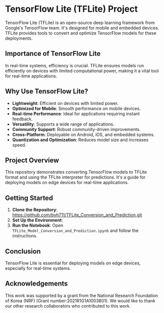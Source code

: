 # TensorFlow Lite (TFLite) Project

TensorFlow Lite (TFLite) is an open-source deep learning framework from Google's TensorFlow team. It's designed for mobile and embedded devices. TFLite provides tools to convert and optimize TensorFlow models for these deployments.

## Importance of TensorFlow Lite

In real-time systems, efficiency is crucial. TFLite ensures models run efficiently on devices with limited computational power, making it a vital tool for real-time applications.

## Why Use TensorFlow Lite?

- **Lightweight**: Efficient on devices with limited power.
- **Optimized for Mobile**: Smooth performance on mobile devices.
- **Real-time Performance**: Ideal for applications requiring instant feedback.
- **Versatility**: Supports a wide range of applications.
- **Community Support**: Robust community-driven improvements.
- **Cross-Platform**: Deployable on Android, iOS, and embedded systems.
- **Quantization and Optimization**: Reduces model size and increases speed.

## Project Overview

This repository demonstrates converting TensorFlow models to TFLite format and using the TFLite interpreter for predictions. It's a guide for deploying models on edge devices for real-time applications.

## Getting Started

1. **Clone the Repository**: https://github.com/byh711/TFLite_Conversion_and_Prediction.git
2. **Set Up the Environment**:
3. **Run the Notebook**: Open `TFLite_Model_Conversion_and_Prediction.ipynb` and follow the instructions.

## Conclusion

TensorFlow Lite is essential for deploying models on edge devices, especially for real-time systems.

## Acknowledgements
This work was supported by a grant from the National Research Foundation of Korea (NRF) (Grant number:2021R1G1A1003801). 
We would like to thank our other research collaborators who contributed to this work.
